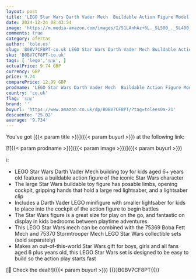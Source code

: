 ```yaml
---
layout: post
title: 'LEGO Star Wars Darth Vader Mech  Buildable Action Figure Model with Jointed Parts  Minifigure Cockpit and Large Red Lightsaber  Collectible Toy for Kids  Boys  Girls Aged 6 and Up 75368'
date: 2024-12-24 08:43:54
image: 'https://m.media-amazon.com/images/I/51LAnhAz+6L._SL500_._SL400_.jpg'
comments: true
category: ofertas
author: 'tole.es'
slug: 'B0BV7CF8PT-co.uk LEGO Star Wars Darth Vader Mech Buildable Action Figure...'
sku: 'B0BV7CF8PT-co.uk'
tags: [ 'lego','🇬🇧', ]
actualPrice: 9.74 GBP
currency: GBP
price: 9.74
comparePrice: 12.99 GBP
prodname: 'LEGO Star Wars Darth Vader Mech  Buildable Action Figure Model with Jointed Parts  Minifigure Cockpit and Large Red Lightsaber  Collectible Toy for Kids  Boys  Girls Aged 6 and Up 75368'
country: 'co.uk'
flag: '🇬🇧'
brand: ''
buyurl: 'https://www.amazon.co.uk/dp/B0BV7CF8PT/?tag=tolees0a-21'
descuento: '25.02'
average: '9.734'
---
```


You've got [{{< param title >}}]({{< param buyurl >}}) at the following link:

[![{{< param prodname >}}]({{< param image >}})]({{< param buyurl >}})

ℹ️:

- LEGO Star Wars Darth Vader Mech building toy for kids aged 6+ years old features a buildable action figure of the iconic Star Wars character
- The large Star Wars buildable toy figure has posable limbs, opening cockpit, gripping hands that hold a large red lightsaber, and a lightsaber clip
- Includes a Darth Vader LEGO minifigure with smaller lightsaber for kids to place into the cockpit of the action figure to begin battles
- The Star Wars figure is a great size for play on the go, and fantastic on display in kids bedrooms between playtime adventures
- This LEGO Star Wars mech can be combined with the 75369 Boba Fett Mech and 75370 Stormtrooper Mech LEGO Star Wars collectible sets (sold separately)
- Makes an out-of-this-world Star Wars gift for boys, girls and all fans aged 6 plus years old, this LEGO Star Wars set is designed to be easy to build so the action play starts fast

[🛒 Check the deal!!]({{< param buyurl >}})
{{<world>}}B0BV7CF8PT{{</world>}}

